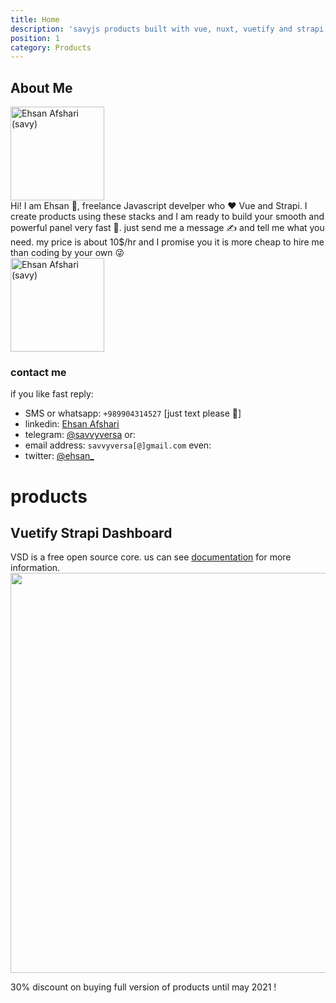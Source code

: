 ```yaml
---
title: Home
description: 'savyjs products built with vue, nuxt, vuetify and strapi that are ready to use'
position: 1
category: Products
---
```


## About Me
 
<img src="/about/me1.jpg" class="light-img" style="display: inline-block;top: 0;bottom: 0" width="150px"  alt="Ehsan Afshari (savy)"/>
<br />
Hi!
I am Ehsan 🙂, freelance Javascript develper who ❤️ Vue and Strapi. I create products using these stacks and I am ready to build your smooth and powerful panel very fast 💪. just send me a message ✍️ and tell me what you need. my price is about 10$/hr and I promise you it is more cheap to hire me than coding by your own 😜
<br />
<img src="/about/me2.jpg" class="light-img" style="display: inline-block;top: 0;bottom: 0" width="150px"  alt="Ehsan Afshari (savy)"/>

### contact me
if you like fast reply:
- SMS or whatsapp: ```+989904314527``` [just text please 🙏]
- linkedin: [Ehsan Afshari](https://www.linkedin.com/in/ehsan-afshari-1192b6128/)
- telegram: [@savvyversa](https://t.me/savvyversa) 
or:
- email address: ```savvyversa[@]gmail.com```
even: 
- twitter: [@ehsan_](https://twitter.com/ehsant_ )
# products 

## Vuetify Strapi Dashboard
VSD is a free open source core. us can see [documentation](http://vsd.savyjs.com) for more information.
<img src="/products/vsd.png" class="light-img" width="1280" height="640" alt=""/>

<alert type="info">
30% discount on buying full version of products until may 2021 !
</alert>